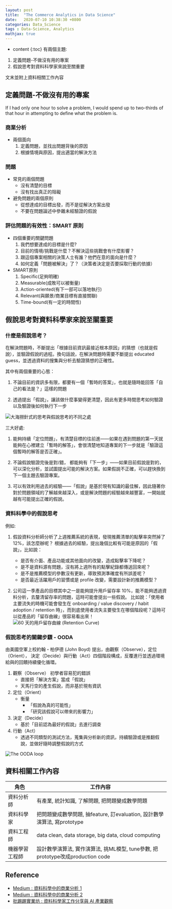 ```yaml
---
layout: post
title:  "The Commerce Analytics in Data Science"
date:   2020-07-10 10:38:30 +0800
categories: Data_Science
tags : Data-Science, Analytics
mathjax: true
---
```

* content 
{:toc}
有兩個主題:

1. 定義問題-不做沒有用的專案
2. 假說思考對資料科學家來說至關重要

文末並附上資料相關工作內容






## 定義問題-不做沒有用的專案
If I had only one hour to solve a problem, I would spend up to two-thirds of that hour in attempting to define what the problem is.

### 商業分析
* 兩個面向
    1. 定義問題，並找出問題背後的原因
    2. 根據情境與原因，提出適當的解決方法

### 問題
* 常見的兩個問題
    * 沒有清楚的目標
    * 沒有找出真正的阻礙
* 避免問題的兩個原則
    * 從想達成的目標出發，而不是從解決方案出發
    * 不要在問題論述中參雜未經驗證的假說

### 評估問題的有效性：SMART 原則
* 四個重要的關鍵問題
    1. 我們想要達成的目標是什麼?
    2. 目前的情境/挑戰是什麼？不解決這些挑戰會有什麼影響？
    3. 跟這個專案相關的決策人士有誰？他們在意的面向是什麼？
    4. 如何定義「問題被解決」了？（決策者決定是否要採取行動的依據）
* SMART原則
    1. Specific(足夠明確)
    2. Measurable(成敗可以被衡量)
    3. Action-oriented(有下一部可以落地執行)
    4. Relevant(與願景/商業目標有直接關聯)
    5. Time-bound(有一定的時間性)

## 假說思考對資料科學家來說至關重要
### 什麼是假說思考？
在解決問題時，不斷提出「根據目前資訊最接近根本原因」的猜想（也就是假說），並驗證假說的過程。換句話說，在解決問題時需要不斷提出 educated guess，並透過資料的搜集與分析去驗證猜想的正確性。

其中有兩個重要的心態：
1. 不論⽬前的資訊多有限，都要有⼀個「暫時的答案」，也就是隨時能回答「自己的看法是？」這樣的問題

2. 透過提出「假說」，讓該做什麼事變得更清楚，因此有更多時間思考如何驗證以及驗證後如何執行下一步

![大海撈針式的思考與假說思考的不同之處](https://miro.medium.com/max/1400/1*EgYmFkn503hnlY77AG2t3w.png)

三大好處:

1. 能夠持續「定位問題」，有清楚目標的往前進——如果在遇到問題的第一天就能夠在心裡建立「暫時的解答」，會很清楚地知道專案的下一步就是「驗證這個暫時的解答是否正確」。

2. 不論假說驗證完後是對/錯， 都能夠有「下⼀步」——如果目前假說是對的，可以深化分析，並試圖提出可能的解決方案。如果假說不正確，可以趕快換到下一個主題去驗證專案。

3. 可以有效利用過去的經驗——「假說」是基於現有知識的最佳解，因此隨著你對於問題領域的了解越來越深入，或是解決問題的經驗越來越豐富，一開始就越有可能提出正確的假說。

### 資料科學中的假說思考
例如:
1. 假設資料分析師分析了上週推薦系統的表現，發現推薦清單的點擊率突然掉了 12%，該怎麼辦呢？
    根據過去的經驗，提出幾個比較有可能是原因的「假說」，比如說：
    * 是否有介面、產品功能或其他面向的改變，造成點擊率下降呢？
    * 是不是資料源有問題，沒有將上週所有的點擊紀錄都傳送回來呢？
    * 是不是推薦模型的參數沒有更新，導致預測準確度有所誤差呢？
    * 是否最近活躍用戶的習慣或是 profile 改變，需要設計新的推薦模型？

2. 公司這一季產品的目標其中之一是能夠提升用戶留存率 10%，能不能夠透過資料分析，去釐清留存率的問題，這時可能會提出一些假說。
	比如說：「使用者主要流失的時機可能會發生在 onboarding / value discovery / habit adoption / retention 時」，而到底使用者流失主要發生在哪個階段呢？這時可以從產品的「留存曲線」很容易看出來！
    ![60 天的用戶留存曲線 (Retention Curve)](https://miro.medium.com/max/1400/1*ztLtIifmXw5pe5ALK4mZ2g.png)

### 假說思考的關鍵步驟 - OODA
由美國空軍上校約翰・柏伊德 (John Boyd) 提出，由觀察（Observe），定位（Orient），
決定（Decide）與行動（Act）四個階段構成，反覆進行並透過環境給與的回饋持續優化循環。
1. 觀察（Observe）
    初學者容易犯的錯誤
    * 直接把「解決方案」當成「假說」
    * 天馬行空的產生假說，而非基於現有資訊
2. 定位（Orient）
    * 衡量
        * 「假說為真的可能性」
        * 「研究該假說可以帶來的影響力」
3. 決定（Decide）
    * 基於「目前認為最好的假說」去進行調查
4. 行動（Act）
    * 透過不同類型的測試方法，蒐集與分析新的資訊，持續驗證或是推翻假說，並做好隨時調整假說的方式

![The OODA loop](https://miro.medium.com/max/1400/1*hjhNvNwa6rM8f_t0HhfatA.png)


## 資料相關工作內容

| 角色 | 工作內容 |
| -------- | -------- |
| 資料分析師 | 有產業, 統計知識, 了解問題, 把問題變成數學問題 |
| 資料科學家 | 把問題變成數學問題, 抽feature, 訂evaluation, 設計數學演算法, 寫prototype|
| 資料工程師 | data clean, data storage, big data, cloud computing |
| 機器學習工程師 | 設計數學演算法, 實作演算法, 挑ML模型, tune參數, 把prototype改成production code |

## Reference
* [Medium : 資料科學中的商業分析 1](https://medium.com/@taweihuang1/%E8%B3%87%E6%96%99%E7%A7%91%E5%AD%B8%E4%B8%AD%E7%9A%84%E5%95%86%E6%A5%AD%E5%88%86%E6%9E%90-1-%E5%AE%9A%E7%BE%A9%E5%95%8F%E9%A1%8C-%E4%B8%8D%E5%81%9A%E6%B2%92%E6%9C%89%E7%94%A8%E7%9A%84%E5%B0%88%E6%A1%88-85244acf1cb6)
* [Medium : 資料科學中的商業分析 2](https://medium.com/@taweihuang1/%E8%B3%87%E6%96%99%E7%A7%91%E5%AD%B8%E4%B8%AD%E7%9A%84%E5%95%86%E6%A5%AD%E5%88%86%E6%9E%90-2-%E5%81%87%E8%AA%AA%E6%80%9D%E8%80%83%E5%B0%8D%E8%B3%87%E6%96%99%E7%A7%91%E5%AD%B8%E5%AE%B6%E4%BE%86%E8%AA%AA%E8%87%B3%E9%97%9C%E9%87%8D%E8%A6%81-6039146360e0)
* [批踢踢實業坊 : 資料科學家工作分享與 AI 產業觀察](https://www.ptt.cc/bbs/Soft_Job/M.1551945907.A.F59.html)